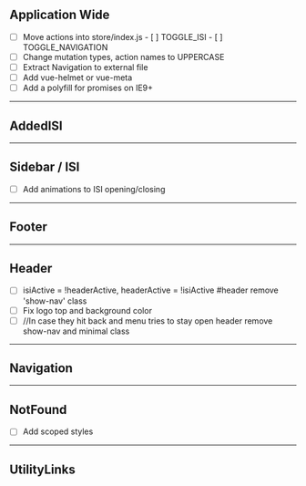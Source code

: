 ## Application Wide

- [ ] Move actions into store/index.js
      - [ ] TOGGLE_ISI
      - [ ] TOGGLE_NAVIGATION
- [ ] Change mutation types, action names to UPPERCASE
- [ ] Extract Navigation to external file
- [ ] Add vue-helmet or vue-meta
- [ ] Add a polyfill for promises on IE9+

----------------------------------------------------------------------------------------
## AddedISI



----------------------------------------------------------------------------------------
## Sidebar / ISI

- [ ] Add animations to ISI opening/closing

----------------------------------------------------------------------------------------
## Footer



----------------------------------------------------------------------------------------
## Header

- [ ] isiActive = !headerActive, headerActive = !isiActive
        #header remove 'show-nav' class
- [ ] Fix logo top and background color
- [ ] //In case they hit back and menu tries to stay open
        header remove show-nav and minimal class

----------------------------------------------------------------------------------------
## Navigation



----------------------------------------------------------------------------------------
## NotFound

- [ ] Add scoped styles

----------------------------------------------------------------------------------------
## UtilityLinks

